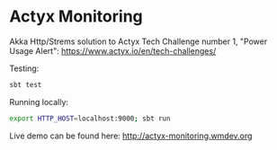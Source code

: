 # Actyx Monitoring

Akka Http/Strems solution to Actyx Tech Challenge number 1, "Power Usage Alert": https://www.actyx.io/en/tech-challenges/

Testing:

```bash
sbt test
```
Running locally:

```bash
export HTTP_HOST=localhost:9000; sbt run
```
Live demo can be found here: http://actyx-monitoring.wmdev.org
